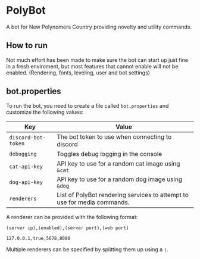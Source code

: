 # PolyBot
A bot for New Polynomers Country providing novelty and utility commands.

## How to run
Not much effort has been made to make sure the bot can start up just fine in a fresh enviroment, but most features that cannot enable will not be enabled. (Rendering, fonts, leveling, user and bot settings)

## bot.properties
To run the bot, you need to create a file called `bot.properties` and customize the following values:

| Key  | Value |
| ------------- | ------------- |
| `discord-bot-token` | The bot token to use when connecting to discord |
| `debugging` | Toggles debug logging in the console |
| `cat-api-key` | API key to use for a random cat image using `&cat` |
| `dog-api-key` | API key to use for a random dog image using `&dog` |
| `renderers` | List of PolyBot rendering services to attempt to use for media commands. |

A renderer can be provided with the following format:

`(server ip),(enabled),(server port),(web port)`

`127.0.0.1,true,5678,8080`

Multiple renderers can be specified by splitting them up using a `|`.


